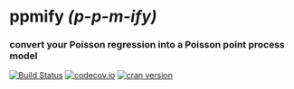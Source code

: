 # ppmify *(p-p-m-ify)*

### convert your Poisson regression into a Poisson point process model

[![Build Status](https://travis-ci.org/goldingn/ppmify.svg)](https://travis-ci.org/goldingn/ppmify)
[![codecov.io](https://codecov.io/github/goldingn/ppmify/coverage.svg?branch=master)](https://codecov.io/github/goldingn/ppmify)
[![cran version](http://www.r-pkg.org/badges/version/ppmify)](http://cran.rstudio.com/web/packages/ppmify)


